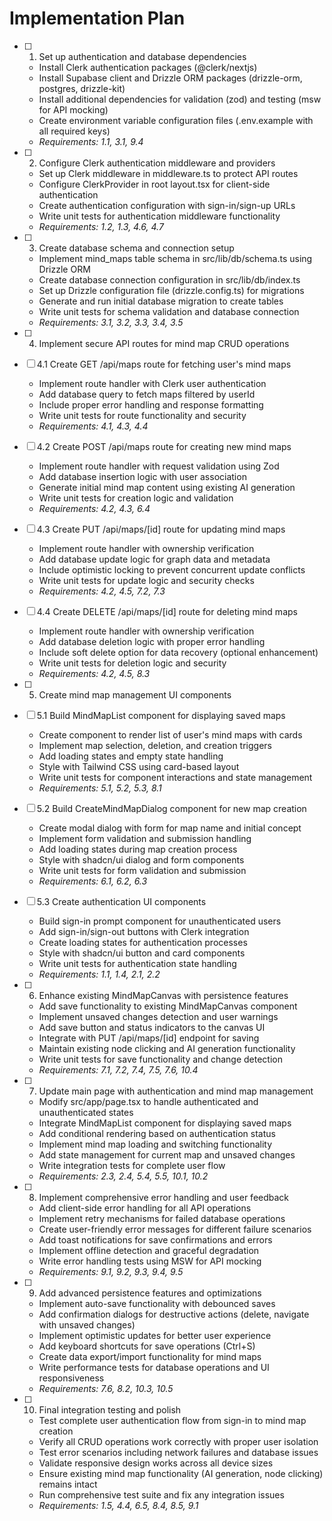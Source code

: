 # Implementation Plan

-   [ ] 1. Set up authentication and database dependencies

    -   Install Clerk authentication packages (@clerk/nextjs)
    -   Install Supabase client and Drizzle ORM packages (drizzle-orm, postgres, drizzle-kit)
    -   Install additional dependencies for validation (zod) and testing (msw for API mocking)
    -   Create environment variable configuration files (.env.example with all required keys)
    -   _Requirements: 1.1, 3.1, 9.4_

-   [ ] 2. Configure Clerk authentication middleware and providers

    -   Set up Clerk middleware in middleware.ts to protect API routes
    -   Configure ClerkProvider in root layout.tsx for client-side authentication
    -   Create authentication configuration with sign-in/sign-up URLs
    -   Write unit tests for authentication middleware functionality
    -   _Requirements: 1.2, 1.3, 4.6, 4.7_

-   [ ] 3. Create database schema and connection setup

    -   Implement mind_maps table schema in src/lib/db/schema.ts using Drizzle ORM
    -   Create database connection configuration in src/lib/db/index.ts
    -   Set up Drizzle configuration file (drizzle.config.ts) for migrations
    -   Generate and run initial database migration to create tables
    -   Write unit tests for schema validation and database connection
    -   _Requirements: 3.1, 3.2, 3.3, 3.4, 3.5_

-   [ ] 4. Implement secure API routes for mind map CRUD operations
-   [ ] 4.1 Create GET /api/maps route for fetching user's mind maps

    -   Implement route handler with Clerk user authentication
    -   Add database query to fetch maps filtered by userId
    -   Include proper error handling and response formatting
    -   Write unit tests for route functionality and security
    -   _Requirements: 4.1, 4.3, 4.4_

-   [ ] 4.2 Create POST /api/maps route for creating new mind maps

    -   Implement route handler with request validation using Zod
    -   Add database insertion logic with user association
    -   Generate initial mind map content using existing AI generation
    -   Write unit tests for creation logic and validation
    -   _Requirements: 4.2, 4.3, 6.4_

-   [ ] 4.3 Create PUT /api/maps/[id] route for updating mind maps

    -   Implement route handler with ownership verification
    -   Add database update logic for graph data and metadata
    -   Include optimistic locking to prevent concurrent update conflicts
    -   Write unit tests for update logic and security checks
    -   _Requirements: 4.2, 4.5, 7.2, 7.3_

-   [ ] 4.4 Create DELETE /api/maps/[id] route for deleting mind maps

    -   Implement route handler with ownership verification
    -   Add database deletion logic with proper error handling
    -   Include soft delete option for data recovery (optional enhancement)
    -   Write unit tests for deletion logic and security
    -   _Requirements: 4.2, 4.5, 8.3_

-   [ ] 5. Create mind map management UI components
-   [ ] 5.1 Build MindMapList component for displaying saved maps

    -   Create component to render list of user's mind maps with cards
    -   Implement map selection, deletion, and creation triggers
    -   Add loading states and empty state handling
    -   Style with Tailwind CSS using card-based layout
    -   Write unit tests for component interactions and state management
    -   _Requirements: 5.1, 5.2, 5.3, 8.1_

-   [ ] 5.2 Build CreateMindMapDialog component for new map creation

    -   Create modal dialog with form for map name and initial concept
    -   Implement form validation and submission handling
    -   Add loading states during map creation process
    -   Style with shadcn/ui dialog and form components
    -   Write unit tests for form validation and submission
    -   _Requirements: 6.1, 6.2, 6.3_

-   [ ] 5.3 Create authentication UI components

    -   Build sign-in prompt component for unauthenticated users
    -   Add sign-in/sign-out buttons with Clerk integration
    -   Create loading states for authentication processes
    -   Style with shadcn/ui button and card components
    -   Write unit tests for authentication state handling
    -   _Requirements: 1.1, 1.4, 2.1, 2.2_

-   [ ] 6. Enhance existing MindMapCanvas with persistence features

    -   Add save functionality to existing MindMapCanvas component
    -   Implement unsaved changes detection and user warnings
    -   Add save button and status indicators to the canvas UI
    -   Integrate with PUT /api/maps/[id] endpoint for saving
    -   Maintain existing node clicking and AI generation functionality
    -   Write unit tests for save functionality and change detection
    -   _Requirements: 7.1, 7.2, 7.4, 7.5, 7.6, 10.4_

-   [ ] 7. Update main page with authentication and mind map management

    -   Modify src/app/page.tsx to handle authenticated and unauthenticated states
    -   Integrate MindMapList component for displaying saved maps
    -   Add conditional rendering based on authentication status
    -   Implement mind map loading and switching functionality
    -   Add state management for current map and unsaved changes
    -   Write integration tests for complete user flow
    -   _Requirements: 2.3, 2.4, 5.4, 5.5, 10.1, 10.2_

-   [ ] 8. Implement comprehensive error handling and user feedback

    -   Add client-side error handling for all API operations
    -   Implement retry mechanisms for failed database operations
    -   Create user-friendly error messages for different failure scenarios
    -   Add toast notifications for save confirmations and errors
    -   Implement offline detection and graceful degradation
    -   Write error handling tests using MSW for API mocking
    -   _Requirements: 9.1, 9.2, 9.3, 9.4, 9.5_

-   [ ] 9. Add advanced persistence features and optimizations

    -   Implement auto-save functionality with debounced saves
    -   Add confirmation dialogs for destructive actions (delete, navigate with unsaved changes)
    -   Implement optimistic updates for better user experience
    -   Add keyboard shortcuts for save operations (Ctrl+S)
    -   Create data export/import functionality for mind maps
    -   Write performance tests for database operations and UI responsiveness
    -   _Requirements: 7.6, 8.2, 10.3, 10.5_

-   [ ] 10. Final integration testing and polish
    -   Test complete user authentication flow from sign-in to mind map creation
    -   Verify all CRUD operations work correctly with proper user isolation
    -   Test error scenarios including network failures and database issues
    -   Validate responsive design works across all device sizes
    -   Ensure existing mind map functionality (AI generation, node clicking) remains intact
    -   Run comprehensive test suite and fix any integration issues
    -   _Requirements: 1.5, 4.4, 6.5, 8.4, 8.5, 9.1_

